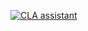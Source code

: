 <a href="https://cla-assistant.io/DGuang21/ctpmini_trader"><img src="https://cla-assistant.io/readme/badge/DGuang21/ctpmini_trader" alt="CLA assistant" /></a>
